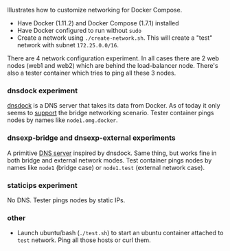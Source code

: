 Illustrates how to customize networking for Docker Compose.

* Have Docker (1.11.2) and Docker Compose (1.7.1) installed
* Have Docker configured to run without `sudo`
* Create a network using `./create-network.sh`. This will create a "test" network with subnet `172.25.0.0/16`.

There are 4 network configuration experiment. In all cases there are 2 web nodes (web1 and web2) which are behind the load-balancer node. There's also a tester container which tries to ping all these 3 nodes.

### dnsdock experiment

[dnsdock](https://github.com/tonistiigi/dnsdock) is a DNS server that takes its data from Docker. As of today it only seems to [support](https://github.com/tonistiigi/dnsdock/issues/67) the bridge networking scenario. Tester container pings nodes by names like `node1.omg.docker`.

### dnsexp-bridge and dnsexp-external experiments

A primitive [DNS server](https://github.com/loki2302/docker-experiment/blob/master/nginx-loadbalancing/docker-dns-experiment/app/app.js) inspired by dnsdock. Same thing, but works fine in both bridge and external network modes. Test container pings nodes by names like `node1` (bridge case) or `node1.test` (external network case).

### staticips experiment

No DNS. Tester pings nodes by static IPs.

### other

* Launch ubuntu/bash (`./test.sh`) to start an ubuntu container attached to `test` network. Ping all those hosts or curl them.
